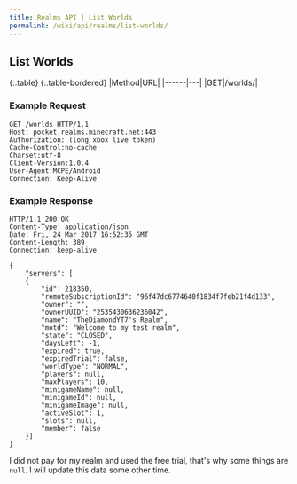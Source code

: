 ```yaml
---
title: Realms API | List Worlds
permalink: /wiki/api/realms/list-worlds/
---
```

## List Worlds

{:.table}
{:.table-bordered}
|Method|URL|
|------|---|
|GET|/worlds/|
  
### Example Request

```
GET /worlds HTTP/1.1
Host: pocket.realms.minecraft.net:443
Authorization: (long xbox live token)
Cache-Control:no-cache
Charset:utf-8
Client-Version:1.0.4
User-Agent:MCPE/Android
Connection: Keep-Alive
```

### Example Response

```
HTTP/1.1 200 OK
Content-Type: application/json
Date: Fri, 24 Mar 2017 16:52:35 GMT
Content-Length: 389
Connection: keep-alive

{
    "servers": [
    {
        "id": 218350,
        "remoteSubscriptionId": "96f47dc6774640f1834f7feb21f4d133",
        "owner": "",
        "ownerUUID": "2535430636236042",
        "name": "TheDiamondYT7's Realm",
        "motd": "Welcome to my test realm",
        "state": "CLOSED",
        "daysLeft": -1,
        "expired": true,
        "expiredTrial": false,
        "worldType": "NORMAL",
        "players": null,
        "maxPlayers": 10,
        "minigameName": null,
        "minigameId": null,
        "minigameImage": null,
        "activeSlot": 1,
        "slots": null,
        "member": false
    }]
}
```

I did not pay for my realm and used the free trial, that's why some things are `null`. I will update this data some other time.
